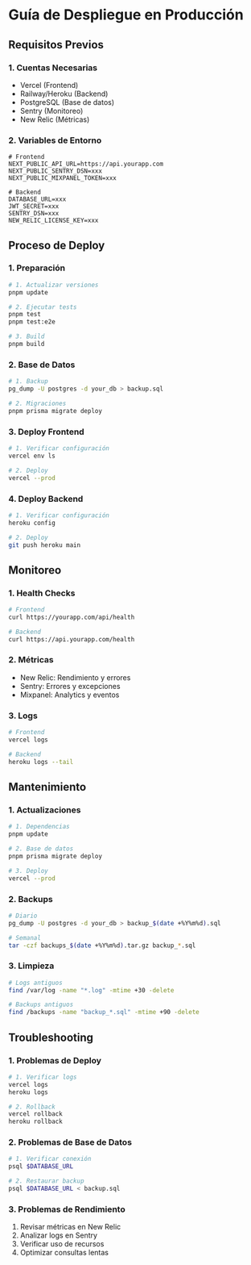 # Guía de Despliegue en Producción

## Requisitos Previos

### 1. Cuentas Necesarias

- Vercel (Frontend)
- Railway/Heroku (Backend)
- PostgreSQL (Base de datos)
- Sentry (Monitoreo)
- New Relic (Métricas)

### 2. Variables de Entorno

```env
# Frontend
NEXT_PUBLIC_API_URL=https://api.yourapp.com
NEXT_PUBLIC_SENTRY_DSN=xxx
NEXT_PUBLIC_MIXPANEL_TOKEN=xxx

# Backend
DATABASE_URL=xxx
JWT_SECRET=xxx
SENTRY_DSN=xxx
NEW_RELIC_LICENSE_KEY=xxx
```

## Proceso de Deploy

### 1. Preparación

```bash
# 1. Actualizar versiones
pnpm update

# 2. Ejecutar tests
pnpm test
pnpm test:e2e

# 3. Build
pnpm build
```

### 2. Base de Datos

```bash
# 1. Backup
pg_dump -U postgres -d your_db > backup.sql

# 2. Migraciones
pnpm prisma migrate deploy
```

### 3. Deploy Frontend

```bash
# 1. Verificar configuración
vercel env ls

# 2. Deploy
vercel --prod
```

### 4. Deploy Backend

```bash
# 1. Verificar configuración
heroku config

# 2. Deploy
git push heroku main
```

## Monitoreo

### 1. Health Checks

```bash
# Frontend
curl https://yourapp.com/api/health

# Backend
curl https://api.yourapp.com/health
```

### 2. Métricas

- New Relic: Rendimiento y errores
- Sentry: Errores y excepciones
- Mixpanel: Analytics y eventos

### 3. Logs

```bash
# Frontend
vercel logs

# Backend
heroku logs --tail
```

## Mantenimiento

### 1. Actualizaciones

```bash
# 1. Dependencias
pnpm update

# 2. Base de datos
pnpm prisma migrate deploy

# 3. Deploy
vercel --prod
```

### 2. Backups

```bash
# Diario
pg_dump -U postgres -d your_db > backup_$(date +%Y%m%d).sql

# Semanal
tar -czf backups_$(date +%Y%m%d).tar.gz backup_*.sql
```

### 3. Limpieza

```bash
# Logs antiguos
find /var/log -name "*.log" -mtime +30 -delete

# Backups antiguos
find /backups -name "backup_*.sql" -mtime +90 -delete
```

## Troubleshooting

### 1. Problemas de Deploy

```bash
# 1. Verificar logs
vercel logs
heroku logs

# 2. Rollback
vercel rollback
heroku rollback
```

### 2. Problemas de Base de Datos

```bash
# 1. Verificar conexión
psql $DATABASE_URL

# 2. Restaurar backup
psql $DATABASE_URL < backup.sql
```

### 3. Problemas de Rendimiento

1. Revisar métricas en New Relic
2. Analizar logs en Sentry
3. Verificar uso de recursos
4. Optimizar consultas lentas
